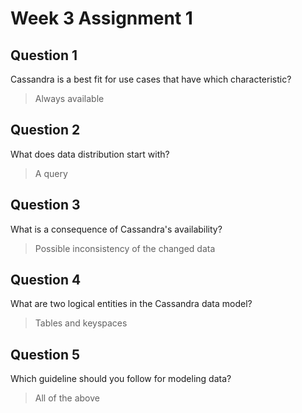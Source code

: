 # Week 3 Assignment 1

## Question 1

Cassandra is a best fit for use cases that have which characteristic?
>Always available

## Question 2

What does data distribution start with?
>A query

## Question 3

What is a consequence of Cassandra's availability?
>Possible inconsistency of the changed data

## Question 4

What are two logical entities in the Cassandra data model?
>Tables and keyspaces

## Question 5

Which guideline should you follow for modeling data?
>All of the above
